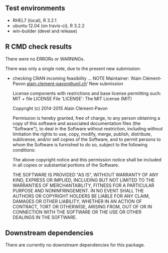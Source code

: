 ## Test environments
* RHEL7 (local), R 3.2.1
* ubuntu 12.04 (on travis-ci), R 3.2.2
* win-builder (devel and release)

## R CMD check results
There were no ERRORs or WARNINGs.

There was only a single note, due to the present new submission:

* checking CRAN incoming feasibility ... NOTE
  Maintainer: ‘Alain Clément-Pavon <alain.clement-pavon@unil.ch>’
  New submission

  License components with restrictions and base license permitting such:
    MIT + file LICENSE
  File 'LICENSE':
    The MIT License (MIT)
  
    Copyright (c) 2014-2015 Alain Clément-Pavon
    
    Permission is hereby granted, free of charge, to any person obtaining a copy
    of this software and associated documentation files (the "Software"), to deal
    in the Software without restriction, including without limitation the rights
    to use, copy, modify, merge, publish, distribute, sublicense, and/or sell
    copies of the Software, and to permit persons to whom the Software is
    furnished to do so, subject to the following conditions:
    
    The above copyright notice and this permission notice shall be included in all
    copies or substantial portions of the Software.
    
    THE SOFTWARE IS PROVIDED "AS IS", WITHOUT WARRANTY OF ANY KIND, EXPRESS OR
    IMPLIED, INCLUDING BUT NOT LIMITED TO THE WARRANTIES OF MERCHANTABILITY,
    FITNESS FOR A PARTICULAR PURPOSE AND NONINFRINGEMENT. IN NO EVENT SHALL THE
    AUTHORS OR COPYRIGHT HOLDERS BE LIABLE FOR ANY CLAIM, DAMAGES OR OTHER
    LIABILITY, WHETHER IN AN ACTION OF CONTRACT, TORT OR OTHERWISE, ARISING FROM,
    OUT OF OR IN CONNECTION WITH THE SOFTWARE OR THE USE OR OTHER DEALINGS IN THE
    SOFTWARE.

## Downstream dependencies
There are currently no downstream dependencies for this package.

